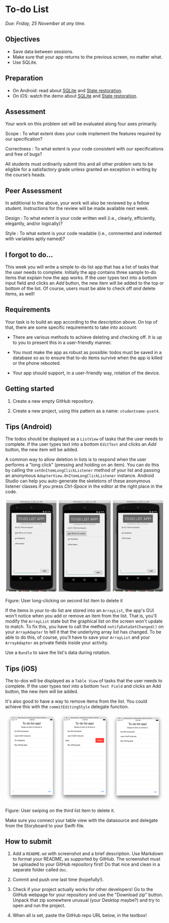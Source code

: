 # To-do List

*Due: Friday, 25 November at any time.*

## Objectives

- Save data between sessions.
- Make sure that your app returns to the previous screen, no matter what.
- Use SQLite.

## Preparation

- On Android: read about [SQLite](/android/sqlite) and [State restoration](/android/state).
- On iOS: watch the demo about [SQLite](/ios/sqlite) and [State restoration](/ios/state).

## Assessment

Your work on this problem set will be evaluated along four axes primarily.

Scope
: To what extent does your code implement the features required by our specification?

Correctness
: To what extent is your code consistent with our specifications and free of bugs?

All students must ordinarily submit this and all other problem sets to be eligible for a satisfactory grade unless granted an exception in writing by the course’s heads.

## Peer Assessment

In additional to the above, your work will also be reviewed by a fellow student. Instructions for the review will be made available next week.

Design
: To what extent is your code written well (i.e., clearly, efficiently, elegantly, and/or logically)?

Style
: To what extent is your code readable (i.e., commented and indented with variables aptly named)?

## I forgot to do...

This week you will write a simple to-do list app that has a list of tasks that the user needs to complete. Initially the app contains three sample to-do items that explain how the app works. If the user types text into a bottom input field and clicks an *Add* button, the new item will be added to the top or bottom of the list. Of course, users must be able to check off *and* delete items, as well!

## Requirements

Your task is to build an app according to the description above. On top of that, there are some specific requirements to take into account:

- There are various methods to achieve deleting and checking off. It is up to you to present this in a user-friendly manner.

- You must make the app as robust as possible: todos must be saved in a database so as to ensure that to-do items survive when the app is killed or the phone rebooted.

- Your app should support, in a user-friendly way, rotation of the device.

## Getting started

1. Create a new empty GitHub repository.

2. Create a new project, using this pattern as a name: `studentname-pset4`.

## Tips (Android)

The todos should be displayed as a `ListView` of tasks that the user needs to complete. If the user types text into a bottom `EditText` and clicks an *Add* button, the new item will be added.

A common way to allow deletion in lists is to respond when the user performs a "long click" (pressing and holding on an item). You can do this by calling the `setOnItemLongClickListener` method of your list and passing an anonymous `AdapterView.OnItemLongClickListener` instance. Android Studio can help you auto-generate the skeletons of these anonymous listener classes if you press *Ctrl-Space* in the editor at the right place in the code.

![Screenshot from Android](todo.png)

Figure: User long-clicking on second list item to delete it

If the items in your to-do list are stored into an `ArrayList`, the app's GUI won't notice when you add or remove an item from the list. That is, you'll modify the `ArrayList` state but the graphical list on the screen won't update to match. To fix this, you have to call the method `notifyDataSetChanged()` on your `ArrayAdapter` to tell it that the underlying array list has changed. To be able to do this, of course, you'll have to save your `ArrayList` and your `ArrayAdapter` as private fields inside your activity.

Use a `Bundle` to save the list's data during rotation.

## Tips (iOS)

The to-dos will be displayed as a `Table View` of tasks that the user needs to complete. If the user types text into a bottom `Text Field` and clicks an Add button, the new item will be added.

It's also good to have a way to remove items from the list. You could achieve this with the `commitEditingStyle` delegate function.

![Screenshot from iOS](todo_ios.png)

Figure: User swiping on the third list item to delete it.

Make sure you connect your table view with the datasource and delegate from the Storyboard to your Swift-file.

## How to submit

1. Add a `README.md` with screenshot and a brief description. Use Markdown to format your README, as supported by GitHub. The screenshot must be uploaded to your GitHub repository first! Do that nice and clean in a separate folder called `doc`.

2. Commit and push one last time (hopefully!).

3. Check if your project actually works for other developers! Go to the GitHub webpage for your repository and use the "Download zip" button. Unpack that zip somewhere unusual (your Desktop maybe?) and try to open and run the project.

4. When all is set, paste the GitHub repo URL below, in the textbox!
